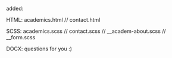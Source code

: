 added:

HTML:
academics.html //
contact.html

SCSS:
academics.scss //
contact.scss // 
__academ-about.scss //
__form.scss

DOCX:
questions for you :)